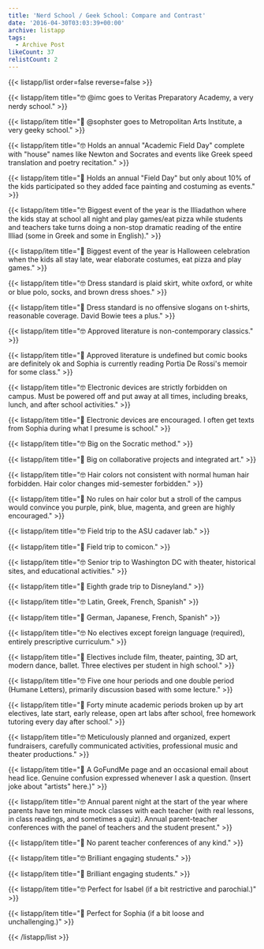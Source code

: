 ```yaml
---
title: 'Nerd School / Geek School: Compare and Contrast'
date: '2016-04-30T03:03:39+00:00'
archive: listapp
tags: 
  - Archive Post
likeCount: 37
relistCount: 2
---
```



{{< listapp/list order=false reverse=false >}}

   {{< listapp/item title="🤓 @imc goes to Veritas Preparatory Academy, a very nerdy school." >}}

   {{< listapp/item title="🤖 @sophster goes to Metropolitan Arts Institute, a very geeky school." >}}

   {{< listapp/item title="🤓 Holds an annual \"Academic Field Day\" complete with \"house\" names like Newton and Socrates and events like Greek speed translation and poetry recitation." >}}

   {{< listapp/item title="🤖 Holds an annual \"Field Day\" but only about 10% of the kids participated so they added face painting and costuming as events." >}}

   {{< listapp/item title="🤓 Biggest event of the year is the Illiadathon where the kids stay at school all night and play games/eat pizza while students and teachers take turns doing a non-stop dramatic reading of the entire Illiad (some in Greek and some in English)." >}}

   {{< listapp/item title="🤖 Biggest event of the year is Halloween celebration when the kids all stay late, wear elaborate costumes, eat pizza and play games." >}}

   {{< listapp/item title="🤓 Dress standard is plaid skirt, white oxford, or white or blue polo, socks, and brown dress shoes." >}}

   {{< listapp/item title="🤖 Dress standard is no offensive slogans on t-shirts, reasonable coverage. David Bowie tees a plus." >}}

   {{< listapp/item title="🤓 Approved literature is non-contemporary classics." >}}

   {{< listapp/item title="🤖 Approved literature is undefined but comic books are definitely ok and Sophia is currently reading Portia De Rossi's memoir for some class." >}}

   {{< listapp/item title="🤓 Electronic devices are strictly forbidden on campus. Must be powered off and put away at all times, including breaks, lunch, and after school activities." >}}

   {{< listapp/item title="🤖 Electronic devices are encouraged. I often get texts from Sophia during what I presume is school." >}}

   {{< listapp/item title="🤓 Big on the Socratic method." >}}

   {{< listapp/item title="🤖 Big on collaborative projects and integrated art." >}}

   {{< listapp/item title="🤓 Hair colors not consistent with normal human hair forbidden. Hair color changes mid-semester forbidden." >}}

   {{< listapp/item title="🤖 No rules on hair color but a stroll of the campus would convince you purple, pink, blue, magenta, and green are highly encouraged." >}}

   {{< listapp/item title="🤓 Field trip to the ASU cadaver lab." >}}

   {{< listapp/item title="🤖 Field trip to comicon." >}}

   {{< listapp/item title="🤓 Senior trip to Washington DC with theater, historical sites, and educational activities." >}}

   {{< listapp/item title="🤖 Eighth grade trip to Disneyland." >}}

   {{< listapp/item title="🤓 Latin, Greek, French, Spanish" >}}

   {{< listapp/item title="🤖 German, Japanese, French, Spanish" >}}

   {{< listapp/item title="🤓 No electives except foreign language (required), entirely prescriptive curriculum." >}}

   {{< listapp/item title="🤖 Electives include film, theater, painting, 3D art, modern dance, ballet. Three electives per student in high school." >}}

   {{< listapp/item title="🤓 Five one hour periods and one double period (Humane Letters), primarily discussion based with some lecture." >}}

   {{< listapp/item title="🤖 Forty minute academic periods broken up by art electives, late start, early release, open art labs after school, free homework tutoring every day after school." >}}

   {{< listapp/item title="🤓 Meticulously planned and organized, expert fundraisers, carefully communicated activities, professional music and theater productions." >}}

   {{< listapp/item title="🤖 A GoFundMe page and an occasional email about head lice. Genuine confusion expressed whenever I ask a question. (Insert joke about \"artists\" here.)" >}}

   {{< listapp/item title="🤓 Annual parent night at the start of the year where parents have ten minute mock classes with each teacher (with real lessons, in class readings, and sometimes a quiz). Annual parent-teacher conferences with the panel of teachers and the student present." >}}

   {{< listapp/item title="🤖 No parent teacher conferences of any kind." >}}

   {{< listapp/item title="🤓 Brilliant engaging students." >}}

   {{< listapp/item title="🤖 Brilliant engaging students." >}}

   {{< listapp/item title="🤓 Perfect for Isabel (if a bit restrictive and parochial.)" >}}

   {{< listapp/item title="🤖 Perfect for Sophia (if a bit loose and unchallenging.)" >}}

{{< /listapp/list >}}
